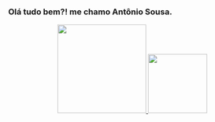 ### Olá tudo bem?! me chamo Antônio Sousa.

<div align="center">
  <a href="https://github.com/AntonioFSousa">
  <img height="180em" src="https://github-readme-stats.vercel.app/api?username=AntonioFSousa&show_icons=true&theme=dark&include_all_commits=true&count_private=true"/>
  <img height="120em" src="https://github-readme-stats.vercel.app/api/top-langs/?username=AntonioFSousa&layout=compact&langs_count=7&theme=dark"/>
</div>
  
  
